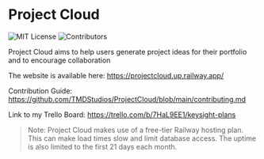 # Project Cloud

![MIT License](https://img.shields.io/badge/license-MIT-brightgreen) ![Contributors](https://img.shields.io/github/contributors/TMDStudios/ProjectCloud)

Project Cloud aims to help users generate project ideas for their portfolio and to encourage collaboration

The website is available here: https://projectcloud.up.railway.app/

Contribution Guide: https://github.com/TMDStudios/ProjectCloud/blob/main/contributing.md

Link to my Trello Board: https://trello.com/b/7HaL9EE1/keysight-plans

> Note: Project Cloud makes use of a free-tier Railway hosting plan. This can make load times slow and limit database access. The uptime is also limited to the first 21 days each month.

